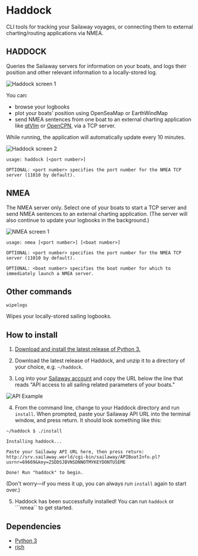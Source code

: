# Haddock
CLI tools for tracking your Sailaway voyages, or connecting them to external charting/routing applications via NMEA.

## HADDOCK

Queries the Sailaway servers for information on your boats, and logs their position and other relevant information to a locally-stored log.

![Haddock screen 1](https://github.com/musurca/Haddock/raw/master/img/haddockscreen1.png)

You can:
- browse your logbooks
- plot your boats' position using OpenSeaMap or EarthWindMap
- send NMEA sentences from one boat to an external charting application like [qtVlm](https://www.meltemus.com/index.php/en/) or [OpenCPN](https://opencpn.org/), via a TCP server.

While running, the application will automatically update every 10 minutes.
  
![Haddock screen 2](https://github.com/musurca/Haddock/raw/master/img/haddockscreen2.png)

```
usage: haddock [<port number>]

OPTIONAL: <port number> specifies the port number for the NMEA TCP server (11010 by default).

```

## NMEA

The NMEA server only. Select one of your boats to start a TCP server and send NMEA sentences to an external charting application. (The server will also continue to update your logbooks in the background.)

![NMEA screen 1](https://github.com/musurca/Haddock/raw/master/img/nmeascreen1.png)

```
usage: nmea [<port number>] [<boat number>]

OPTIONAL: <port number> specifies the port number for the NMEA TCP server (11010 by default).

OPTIONAL: <boat number> specifies the boat number for which to immediately launch a NMEA server.
```

## Other commands

```
wipelogs
```
Wipes your locally-stored sailing logbooks.


## How to install

1) [Download and install the latest release of Python 3.](https://www.python.org/downloads/)

2) Download the latest release of Haddock, and unzip it to a directory of your choice, e.g. ```~/haddock```.

3) Log into your [Sailaway account](https://sailaway.world/myaccount.pl) and copy the URL below the line that reads "API access to all sailing related parameters of your boats."

![API Example](https://github.com/musurca/Haddock/raw/master/img/apiexample.png)

4) From the command line, change to your Haddock directory and run ```install```. When prompted, paste your Sailaway API URL into the terminal window, and press return. It should look something like this:

```
~/haddock $ ./install

Installing haddock...

Paste your Sailaway API URL here, then press return:
http://srv.sailaway.world/cgi-bin/sailaway/APIBoatInfo.pl?usrnr=69669&key=ZSDDSJBVNSDNNOTMYKEYDONTUSEME

Done! Run "haddock" to begin.
```
(Don't worry—if you mess it up, you can always run ```install``` again to start over.)

5) Haddock has been successfully installed! You can run ```haddock``` or ```nmea`` to get started. 

## Dependencies
* [Python 3](https://www.python.org/downloads/)
* [rich](https://github.com/willmcgugan/rich)

